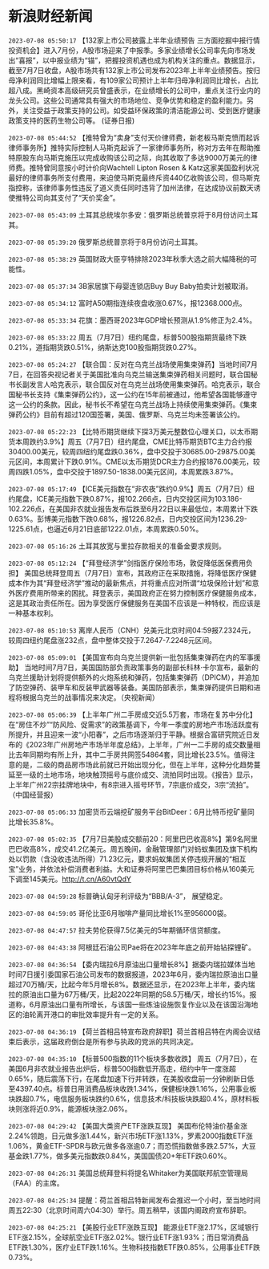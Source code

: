 # 新浪财经新闻
`2023-07-08 05:50:17` 【132家上市公司披露上半年业绩预告 三方面挖掘中报行情投资机会】进入7月份，A股市场迎来了中报季。多家业绩增长公司率先向市场发出“喜报”，以中报业绩为“锚”，把握投资机遇也成为机构关注的重点。数据显示，截至7月7日收盘，A股市场共有132家上市公司发布2023年上半年业绩预告。按归母净利润同比增幅上限来看，有109家公司预计上半年归母净利润同比增长，占比超八成。黑崎资本高级研究员曾盛表示，在业绩增长的公司中，重点关注行业内的龙头公司。这些公司通常具有强大的市场地位、竞争优势和稳定的盈利能力。另外，关注受益于政策支持的公司。如受益环保政策的清洁能源公司、受到医疗健康政策支持的医药生物公司等。 (证券日报)

`2023-07-08 05:44:52` 【推特曾为“卖身”支付天价律师费，新老板马斯克愤而起诉律师事务所】推特实际控制人马斯克起诉了一家律师事务所，称对方去年在帮助推特原股东向马斯克施压以完成收购该公司之际，向其收取了多达9000万美元的律师费。推特曾同意按小时计价向Wachtell Lipton Rosen & Katz这家美国盈利状况最好的律师事务所支付费用，来迫使马斯克最终斥资440亿收购该公司，但马斯克指控称，该律师事务性违反了道义责任同时违背了加州法律，在达成协议前数天诱使推特公司向其支付了“天价奖金”。

`2023-07-08 05:43:09` 土耳其总统埃尔多安：俄罗斯总统普京将于8月份访问土耳其。

`2023-07-08 05:39:20` 俄罗斯总统普京将于8月份访问土耳其。

`2023-07-08 05:38:29` 英国财政大臣亨特排除2023年秋季大选之前大幅降税的可能性。

`2023-07-08 05:37:34` 3B家居旗下母婴连锁店Buy Buy Baby拍卖计划被取消。

`2023-07-08 05:34:12` 富时A50期指连续夜盘收涨0.67%，报12368.000点。

`2023-07-08 05:33:34`  花旗：墨西哥2023年GDP增长预测从1.9%修正为2.4%。

`2023-07-08 05:33:22` 周五（7月7日）纽约尾盘，标普500股指期货最终下跌0.21%，道指期货跌0.51%，纳斯达克100股指期货跌0.27%。

`2023-07-08 05:24:27` 【联合国：反对在乌克兰战场使用集束弹药】当地时间7月7日，在回答央视记者关于美国批准向乌克兰输送集束弹药相关问题时，联合国秘书长副发言人哈克表示，联合国反对在乌克兰战场使用集束弹药。哈克表示，联合国秘书长支持《集束弹药公约》，这一公约在15年前被通过，他希望各国能够遵守这一公约的条款。因此，秘书长不希望在乌克兰战场上持续使用集束弹药。《集束弹药公约》目前有超过120国签署，美国、俄罗斯、乌克兰均未签署该公约。

`2023-07-08 05:22:23` 【比特币期货继续下探3万美元整数位心理关口，以太币期货本周跌约3.9%】周五（7月7日）纽约尾盘，CME比特币期货BTC主力合约报30400.00美元，较周四纽约尾盘跌0.36%，盘中交投于30685.00-29875.00美元区间，本周累计下跌0.91%。CME以太币期货DCR主力合约报1876.00美元，较周四跌1.05%，盘中交投于1897.50-1838.00美元区间，本周累跌3.87%。

`2023-07-08 05:17:49` 【ICE美元指数在“非农夜”跌约0.9%】周五（7月7日）纽约尾盘，ICE美元指数下跌0.87%，报102.266点，日内交投区间为103.186-102.226点，在美国非农就业报告发布后跌至6月22日以来最低位，本周累计下跌0.63%。彭博美元指数下跌0.68%，报1226.82点，日内交投区间为1236.29-1225.61点，也逼近6月21日底部1222.01点，本周累跌0.50%。

`2023-07-08 05:16:26` 土耳其放宽与里拉存款相关的准备金要求规则。

`2023-07-08 05:12:24` 【“拜登经济学”剑指医疗保险市场，敦促降低医保费用负担】 美国总统拜登周五（7月7日）宣布，其政府正在采取措施，将降低医疗保健成本作为其“拜登经济学”推动的最新焦点，并将重点应对所谓“垃圾保险计划”和意外医疗费用所带来的困扰。拜登表示，美国政府正在努力控制医疗保健服务成本，这是其政治责任所在。因为享受医疗保健服务在美国不应该是一种特权，而应该是一种基本权利。

`2023-07-08 05:10:53` 离岸人民币（CNH）兑美元北京时间04:59报7.2324元，较周四纽约尾盘涨232点，盘中整体交投于7.2647-7.2248元区间。

`2023-07-08 05:09:01` 【美国宣布向乌克兰提供新一批包括集束弹药在内的军事援助】 当地时间7月7日，美国国防部负责政策事务的副部长科林·卡尔宣布，最新的乌克兰援助计划将提供额外的火炮系统和弹药，包括集束弹药（DPICM），并追加了防空弹药、装甲车和反装甲武器等装备。美国防部表示，集束弹药提供日期和进程将根据乌克兰的战事情况来决定。（央视新闻）

`2023-07-08 05:06:39` 【上半年广州二手房成交近5.5万套，市场在复苏中分化】 在“房住不炒”“防风险、促需求”的政策基调下，今年一季度的房地产市场活跃度有所提升，并且迎来一波“小阳春”，之后市场逐渐归于平静。根据合富研究院近日发布的《2023年广州房地产市场半年度总结》，上半年，广州一二手房的成交数量相比去年同期均有所上升，其中二手房共网签54864套，同比增长23.5%。值得注意的是，二级的商品房市场此前就已开始出现分化，但在上半年，这种分化趋势蔓延至一级的土地市场，地块触顶摇号与底价成交、流拍同时出现。《报告》显示，上半年广州22宗挂牌地块中，有8宗进入摇号环节，7宗底价成交，3宗“流拍”。（中国经营报）

`2023-07-08 05:06:33` 加密货币云端挖矿服务平台BitDeer：6月比特币挖矿量同比增长35.8%。

`2023-07-08 05:02:35` 【7月7日美股成交额前20：阿里巴巴收高8%】第9名阿里巴巴收高8%，成交41.2亿美元。周五晚间，金融管理部门对蚂蚁集团及旗下机构处以罚款（含没收违法所得）71.23亿元，要求蚂蚁集团关停违规开展的“相互宝”业务，并依法补偿消费者利益。大和证券将阿里巴巴集团目标价格从160美元下调至145美元。http://t.cn/A60vtQdY

`2023-07-08 04:59:28` 标普确认匈牙利评级为“BBB/A-3”， 展望稳定。

`2023-07-08 04:59:05` 哥伦比亚6月咖啡产量同比增长1%至956000袋。

`2023-07-08 04:47:57` 拉夫劳伦获得7.5亿美元的5年期循环信贷额度。

`2023-07-08 04:43:38` 阿根廷石油公司Pae将在2023年年底之前开始钻探锂矿。

`2023-07-08 04:36:54` 【委内瑞拉6月原油出口量增长8%】据委内瑞拉媒体当地时间7日援引委国家石油公司发布的数据报道，2023年6月，委内瑞拉原油出口量超过70万桶/天，比起今年5月增长8%。数据还显示，在2023年上半年，委内瑞拉的原油出口量为67万桶/天，比起2022年同期的58.5万桶/天，增长约15%。报道称，6月原油出口量有所增长，与该国一些炼油设施恢复作业以及在该国沿海地区的油轮离开港口的审批效率提升有一定的关系。

`2023-07-08 04:36:19` 【荷兰首相吕特宣布政府辞职】荷兰首相吕特在内阁会议结束后表示，这届政府倒台是所有参与执政的党派的共同决定。

`2023-07-08 04:35:10` 【标普500指数的11个板块多数收跌】 周五（7月7日），在美国6月非农就业报告出炉后，标普500指数低开高走，纽约中午一度涨超0.65%，随后震荡下行，在尾盘加速下行并转跌，在美股收盘前一分钟刷新日低至4397.40点。标普日用消费品板块收跌1.34%，保健板块跌1.16%，公用事业板块跌超0.7%，电信服务板块跌约0.6%，信息技术/科技板块跌超0.4%，原材料板块则涨将近0.9%，能源板块涨2.06%。

`2023-07-08 04:29:42` 【美国大类资产ETF涨跌互现】 美国布伦特油价基金涨2.24%领跑，日元做多涨1.44%，新兴市场ETF涨1.13%，罗素2000指数ETF涨1.06%，黄金ETF-SPDR与欧元做多各涨逾0.7；而恐慌指数做多跌2.57%，大豆基金跌1.77%，做多美元指数跌0.84%，美国国债20+年ETF跌0.60%。

`2023-07-08 04:26:31` 美国总统拜登料将提名Whitaker为美国联邦航空管理局（FAA）的主席。

`2023-07-08 04:25:34` 提醒：荷兰首相吕特新闻发布会推迟一个小时，至当地时间周五22:30（北京时间周六04:30）举行。周五稍早，该国内阁政府宣布辞职。

`2023-07-08 04:25:21` 【美股行业ETF涨跌互现】 能源业ETF涨2.17%，区域银行ETF涨2.15%，全球航空业ETF涨2.02%。银行业ETF涨1.93%；而日常消费品ETF跌1.30%，医疗业ETF跌1.16%。生物科技指数ETF跌0.85%，公用事业ETF跌0.73%。

